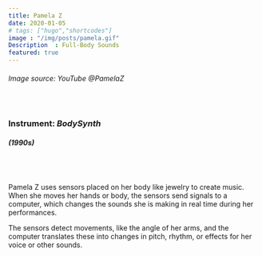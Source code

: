 ```yaml
---
title: Pamela Z 
date: 2020-01-05
# tags: ["hugo","shortcodes"]
image : "/img/posts/pamela.gif"
Description  : Full-Body Sounds
featured: true
---
```


###### *Image source: YouTube @PamelaZ*

#### &nbsp;

### Instrument: ***BodySynth***

##### (1990s)

## &nbsp;

Pamela Z uses sensors placed on her body like jewelry to create music. When she moves her hands or body, the sensors send signals to a computer, which changes the sounds she is making in real time during her performances.

The sensors detect movements, like the angle of her arms, and the computer translates these into changes in pitch, rhythm, or effects for her voice or other sounds.